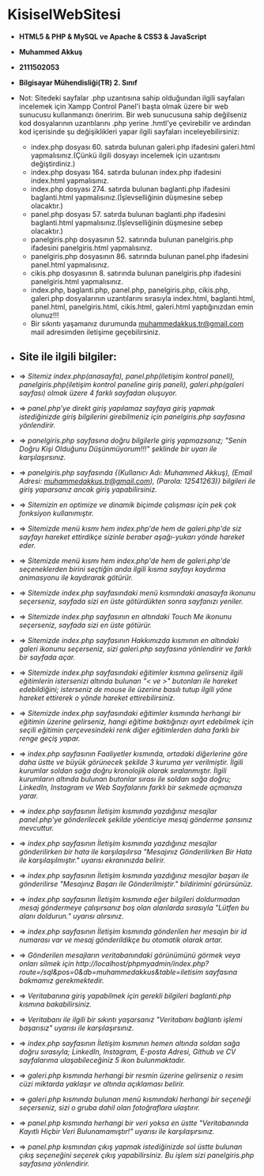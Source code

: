 # KisiselWebSitesi
- **HTML5 &amp; PHP &amp; MySQL ve Apache &amp; CSS3 &amp; JavaScript**
- **Muhammed Akkuş**
- **2111502053**
- **Bilgisayar Mühendisliği(TR) 2. Sınıf**
- Not: Sitedeki sayfalar .php uzantısına sahip olduğundan ilgili sayfaları incelemek için Xampp Control Panel'i başta olmak üzere bir web sunucusu kullanmanızı öneririm. Bir web sunucusuna sahip değilseniz kod dosyalarının uzantılarını .php yerine .hmtl'ye çevirebilir ve ardından kod içerisinde şu değişiklikleri yapar ilgili sayfaları inceleyebilirsiniz:
  - index.php dosyası 60. satırda bulunan galeri.php ifadesini galeri.html yapmalısınız.(Çünkü ilgili dosyayı incelemek için uzantısını değiştirdiniz.)
  - index.php dosyası 164. satırda bulunan index.php ifadesini index.html yapmalısınız.
  - index.php dosyası 274. satırda bulunan baglanti.php ifadesini baglanti.html yapmalısınız.(İşlevselliğinin düşmesine sebep olacaktır.)
  - panel.php dosyası 57. satırda bulunan baglanti.php ifadesini baglanti.html yapmalısınız.(İşlevselliğinin düşmesine sebep olacaktır.)
  - panelgiris.php dosyasının 52. satırında bulunan panelgiris.php ifadesini panelgiris.html yapmalısınız.
  - panelgiris.php dosyasının 86. satırında bulunan panel.php ifadesini panel.html yapmalısınız.
  - cikis.php dosyasının 8. satırında bulunan panelgiris.php ifadesini panelgiris.html yapmalısınız.
  - index.php, baglanti.php,  panel.php, panelgiris.php, cikis.php, galeri.php dosyalarının uzantılarını sırasıyla index.html, baglanti.html, panel.html, panelgiris.html, cikis.html, galeri.html yaptığınızdan emin olunuz!!!
  - Bir sıkıntı yaşamanız durumunda muhammedakkus.tr@gmail.com mail adresimden iletişime geçebilirsiniz.

- ## Site ile ilgili bilgiler:
- => *Sitemiz index.php(anasayfa), panel.php(iletişim kontrol paneli), panelgiris.php(iletişim kontrol paneline giriş paneli), galeri.php(galeri sayfası) olmak üzere 4 farklı sayfadan oluşuyor.*
- => *panel.php'ye direkt giriş yapılamaz sayfaya giriş yapmak istediğinizde giriş bilgilerini girebilmeniz için panelgiris.php sayfasına yönlendirir.*
- => *panelgiris.php sayfasına doğru bilgilerle giriş yapmazsanız; "Senin Doğru Kişi Olduğunu Düşünmüyorum!!!" şeklinde bir uyarı ile karşılaşırsınız.*
- => *panelgiris.php sayfasında {(Kullanıcı Adı: Muhammed Akkuş), (Email Adresi: muhammedakkus.tr@gmail.com), (Parola: 12541263)} bilgileri ile giriş yaparsanız ancak giriş yapabilirsiniz.*
- => *Sitemizin en optimize ve dinamik biçimde çalışması için pek çok fonksiyon kullanımıştır.*
- => *Sitemizde menü kısmı hem index.php'de hem de galeri.php'de siz sayfayı hareket ettirdikçe sizinle beraber aşağı-yukarı yönde hareket eder.*
- => *Sitemizde menü kısmı hem index.php'de hem de galeri.php'de seçeneklerden birini seçtiğin anda ilgili kısma sayfayı kaydırma animasyonu ile kaydırarak götürür.*
- => *Sitemizde index.php sayfasındaki menü kısmındaki anasayfa ikonunu seçerseniz, sayfada sizi en üste götürdükten sonra sayfanızı yeniler.*
- => *Sitemizde index.php sayfasının en altındaki Touch Me ikonunu seçerseniz, sayfada sizi en üste götürür.*
- => *Sitemizde index.php sayfasının Hakkımızda kısmının en altındaki galeri ikonunu seçerseniz, sizi galeri.php sayfasına yönlendirir ve farklı bir sayfada açar.*
- => *Sitemizde index.php sayfasındaki eğitimler kısmına gelirseniz ilgili eğitimlerin istersenizi altında bulunan "< ve >" butonları ile hareket edebildiğini; isterseniz de mouse ile üzerine basılı tutup ilgili yöne hareket ettirerek o yönde hareket ettirebilirsiniz.*
- => *Sitemizde index.php sayfasındaki eğitimler kısmında herhangi bir eğitimin üzerine gelirseniz, hangi eğitime baktığınızı ayırt edebilmek için seçili eğitimin çerçevesindeki renk diğer eğitimlerden daha farklı bir renge geçiş yapar.*
- => *index.php sayfasının Faaliyetler kısmında, ortadaki diğerlerine göre daha üstte ve büyük görünecek şekilde 3 kuruma yer verilmiştir. İlgili kurumlar soldan sağa doğru kronolojik olarak sıralanmıştır. İlgili kurumların altında bulunan butonlar sırası ile soldan sağa doğru; LinkedIn, Instagram ve Web Sayfalarını farklı bir sekmede açmanıza yarar.*
- => *index.php sayfasının İletişim kısmında yazdığınız mesajlar panel.php'ye gönderilecek şekilde yöenticiye mesaj gönderme şansınız mevcuttur.*
- => *index.php sayfasının İletişim kısmında yazdığınız mesajlar gönderilirken bir hata ile karşılaşılırsa "Mesajınız Gönderilirken Bir Hata ile karşılaşılmıştır." uyarısı ekranınızda belirir.*
- => *index.php sayfasının İletişim kısmında yazdığınız mesajlar başarı ile gönderilirse "Mesajınız Başarı ile Gönderilmiştir." bildirimini görürsünüz.*
- => *index.php sayfasının İletişim kısmında eğer bilgileri doldurmadan mesaj göndermeye çalışırsanız boş olan alanlarda sırasıyla "Lütfen bu alanı doldurun." uyarısı alırsınız.*
- => *index.php sayfasının İletişim kısmında gönderilen her mesajın bir id numarası var ve mesaj gönderildikçe bu otomatik olarak artar.*
- => *Gönderilen mesajların veritabanındaki görünümünü görmek veya onları silmek için http://localhost/phpmyadmin/index.php?route=/sql&pos=0&db=muhammedakkus&table=iletisim sayfasına bakmamız gerekmektedir.*
- => *Veritabanına giriş yapabilmek için gerekli bilgileri baglanti.php kısmına bakabilirsiniz.*
- => *Veritabanı ile ilgili bir sıkıntı yaşarsanız "Veritabanı bağlantı işlemi başarısız" uyarısı ile karşılaşırsınız.*
- => *index.php sayfasının İletişim kısmının hemen altında soldan sağa doğru sırasıyla; LinkedIn, Instagram, E-posta Adresi, Github ve CV sayfalarıma ulaşabileceğiniz 5 ikon bulunmaktadır.*
- => *galeri.php kısmında herhangi bir resmin üzerine gelirseniz o resim cüzi miktarda yaklaşır ve altında açıklaması belirir.*
- => *galeri.php kısmında bulunan menü kısmındaki herhangi bir seçeneği seçerseniz, sizi o gruba dahil olan fotoğraflara ulaştırır.*
- => *panel.php kısmında herhangi bir veri yoksa en üstte "Veritabanında Kayıtlı Hiçbir Veri Bulunamamıştır!" uyarısı ile karşılaşırsınız.*
- => *panel.php kısmından çıkış yapmak istediğinizde sol üstte bulunan çıkış seçeneğini seçerek çıkış yapabilirsiniz. Bu işlem sizi panelgiris.php sayfasına yönlendirir.*
